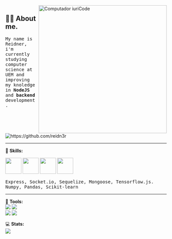 <img src="https://raw.githubusercontent.com/MicaelliMedeiros/micaellimedeiros/master/image/computer-illustration.png" min-width="400px" max-width="400px" width="400px" align="right" alt="Computador iuriCode">

<h2 align="left">👨‍💻 About me. </h2>
<p align="left"> 
  <samp>My name is Reidner, i'm currently studying computer science at UEM and improving my knoledge in <strong>NodeJS</strong> and <strong> backend </strong>development.</samp>
  
</p>
<img align="center" src="https://komarev.com/ghpvc/?username=reidn3r" alt="https://github.com/reidn3r" />
<hr>

<p align="left">
  🦄 <strong>Skills: </strong>
  <div>
    <img src="https://cdn.jsdelivr.net/gh/devicons/devicon/icons/c/c-original.svg" width=50 height=50/>  
    <img src="https://cdn.jsdelivr.net/gh/devicons/devicon/icons/javascript/javascript-plain.svg" width=50 height=50 />
    <img src="https://cdn.jsdelivr.net/gh/devicons/devicon/icons/nodejs/nodejs-plain.svg" width=50 height=50/>
    <img src="https://cdn.jsdelivr.net/gh/devicons/devicon/icons/python/python-original.svg" width=50 height=50/>
   </div>
</p>

<p>
  <samp> Express, Socket.io, Sequelize, Mongoose, Tensorflow.js. Numpy, Pandas, Scikit-learn </samp>
 </p>
<hr>

<p align="left">
  💼 <strong> Tools: </strong> <br>
  <img src="https://img.shields.io/badge/mysql-%2300f.svg?style=for-the-badge&logo=mysql&logoColor=white" />
  <img src="https://img.shields.io/badge/Git-E34F26?style=for-the-badge&logo=git&logoColor=white" /><br>
  <img src="https://img.shields.io/badge/Postman-FF6C37?style=for-the-badge&logo=postman&logoColor=white" />
  <img src="https://img.shields.io/badge/Visual%20Studio%20Code-0078d7.svg?style=for-the-badge&logo=visual-studio-code&logoColor=white" />
</p>

<p align="left">
💻 <strong>Stats:</strong><br>
  <a href="https://github.com/reidn3r">
    <img align="center" src="https://github-readme-stats-sigma-five.vercel.app/api/top-langs/?username=reidn3r&theme=react&line_height=40&hide=css" />
  </a>
</p>
